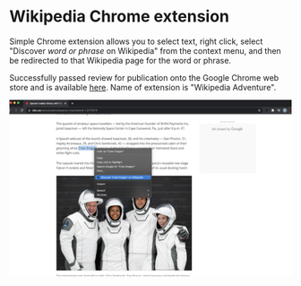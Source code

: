# Wikipedia Chrome extension

Simple Chrome extension allows you to select text, right click, select "Discover *word or phrase* on Wikipedia" from the context menu, and then be redirected to that Wikipedia page for the word or phrase.

Successfully passed review for publication onto the Google Chrome web store and is available [here](https://chrome.google.com/webstore/detail/wikipedia-adventure/igdcmancfnenoifhhnfhnpcobpebacem). Name of extension is "Wikipedia Adventure".


![Alt text](images_for_README/image1.png?raw=true "Title")
